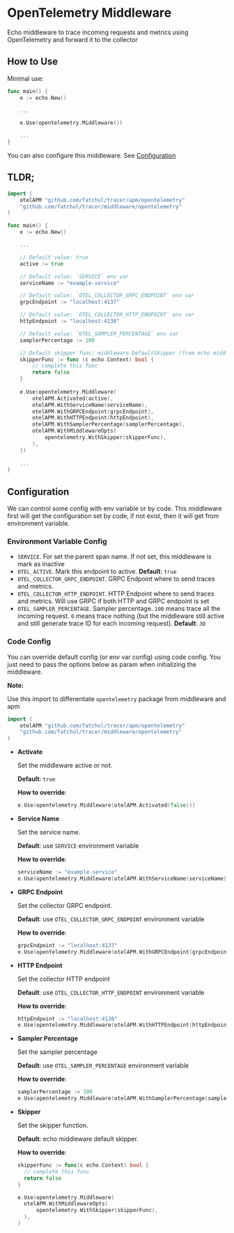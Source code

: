 # OpenTelemetry Middleware

Echo middleware to trace incoming requests and metrics using OpenTelemetry and forward it
to the collector

## How to Use

Minimal use:

```go
func main() {
    e := echo.New()

    ...

    e.Use(opentelemetry.Middleware())

    ...
}
```

You can also configure this middleware. See [Configuration](#configuration)

## TLDR;

```go
import (
    otelAPM "github.com/fatchul/tracer/apm/opentelemetry"
    "github.com/fatchul/tracer/middleware/opentelemetry"
)

func main() {
    e := echo.New()

    ...

    // Default value: true
    active := true

    // Default value: `SERVICE` env var
    serviceName := "example-service"

    // Default value: `OTEL_COLLECTOR_GRPC_ENDPOINT` env var
    grpcEndpoint := "localhost:4137"

    // Default value: `OTEL_COLLECTOR_HTTP_ENDPOINT` env var
    httpEndpoint := "localhost:4138"

    // Default value: `OTEL_SAMPLER_PERCENTAGE` env var
    samplerPercentage := 100

    // Default skipper func: middleware.DefaultSkipper (from echo middleware)
    skipperFunc := func (c echo.Context) bool {
        // complete this func
        return false
    }
	
    e.Use(opentelemetry.Middleware(
        otelAPM.Activated(active),
        otelAPM.WithServiceName(serviceName),
        otelAPM.WithGRPCEndpoint(grpcEndpoint),
        otelAPM.WithHTTPEndpoint(httpEndpoint),
        otelAPM.WithSamplerPercentage(samplerPercentage),
        otelAPM.WithMiddlewareOpts(
            opentelemetry.WithSkipper(skipperFunc),
        ),
    ))
	
    ...
}
```

## Configuration

We can control some config with env variable or by code. This middleware first will get the
configuration set by code, if not exist, then it will get from environment variable.

### Environment Variable Config

- `SERVICE`. For set the parent span name. If not set, this middleware is mark as inactive
- `OTEL_ACTIVE`. Mark this endpoint to active. **Default**: `true`
- `OTEL_COLLECTOR_GRPC_ENDPOINT`. GRPC Endpoint where to send traces and metrics.
- `OTEL_COLLECTOR_HTTP_ENDPOINT`. HTTP Endpoint where to send traces and metrics. Will use
  GRPC if both HTTP and GRPC endpoint is set
- `OTEL_SAMPLER_PERCENTAGE`. Sampler percentage. `100` means trace all the incoming request.
  `0` means trace nothing (but the middleware still active and still generate trace ID for 
  each incoming request). **Default**: `30`

### Code Config

You can override default config (or env var config) using code config. You just need to pass
the options below as param when initializing the middleware.

**Note:**

Use this import to differentiate `opentelemetry` package from middleware and apm

```go
import (
    otelAPM "github.com/fatchul/tracer/apm/opentelemetry"
    "github.com/fatchul/tracer/middleware/opentelemetry"
)
```

- **Activate**

  Set the middleware active or not.

  **Default**: `true`

  **How to override**:
  ```go
  e.Use(opentelemetry.Middleware(otelAPM.Activated(false)))
  ```

- **Service Name**

  Set the service name.

  **Default**: use `SERVICE` environment variable

  **How to override**:
  ```go
  serviceName := "example-service"
  e.Use(opentelemetry.Middleware(otelAPM.WithServiceName(serviceName)))
  ```

- **GRPC Endpoint**

  Set the collector GRPC endpoint.
  
  **Default**: use `OTEL_COLLECTOR_GRPC_ENDPOINT` environment variable

  **How to override**:
  ```go
  grpcEndpoint := "localhost:4137"
  e.Use(opentelemetry.Middleware(otelAPM.WithGRPCEndpoint(grpcEndpoint)))
  ```

- **HTTP Endpoint**

  Set the collector HTTP endpoint

  **Default**: use `OTEL_COLLECTOR_HTTP_ENDPOINT` environment variable

  **How to override**:
  ```go
  httpEndpoint := "localhost:4138"
  e.Use(opentelemetry.Middleware(otelAPM.WithHTTPEndpoint(httpEndpoint)))
  ```

- **Sampler Percentage**

  Set the sampler percentage

  **Default**: use `OTEL_SAMPLER_PERCENTAGE` environment variable

  **How to override**:
  ```go
  samplerPercentage := 100
  e.Use(opentelemetry.Middleware(otelAPM.WithSamplerPercentage(samplerPercentage)))
  ```

- **Skipper**

  Set the skipper function.

  **Default**: echo middleware default skipper.

  **How to override**:
  ```go
  skipperFunc := func(c echo.Context) bool {
    // complete this func
    return false
  }
  
  e.Use(opentelemetry.Middleware(
    otelAPM.WithMiddlewareOpts(
        opentelemetry.WithSkipper(skipperFunc),
    ),
  )
  ```